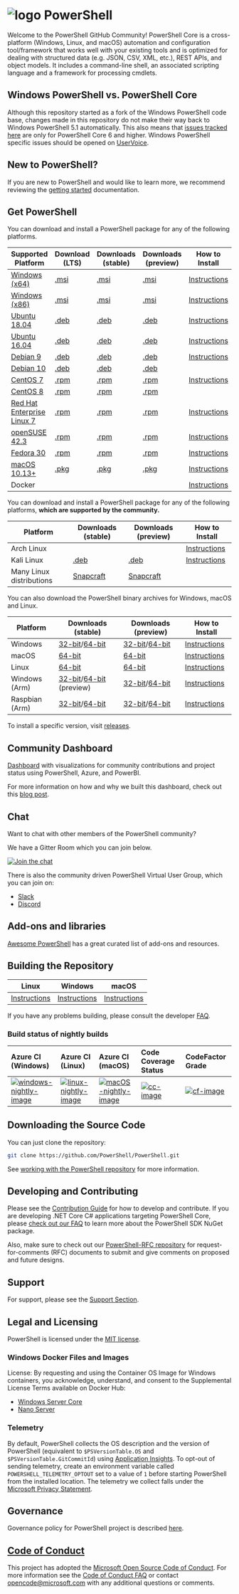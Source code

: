 # ![logo][] PowerShell

Welcome to the PowerShell GitHub Community!
PowerShell Core is a cross-platform (Windows, Linux, and macOS) automation and configuration tool/framework that works well with your existing tools and is optimized
for dealing with structured data (e.g. JSON, CSV, XML, etc.), REST APIs, and object models.
It includes a command-line shell, an associated scripting language and a framework for processing cmdlets.

[logo]: https://raw.githubusercontent.com/PowerShell/PowerShell/master/assets/ps_black_64.svg?sanitize=true

## Windows PowerShell vs. PowerShell Core

Although this repository started as a fork of the Windows PowerShell code base, changes made in this repository do not make their way back to Windows PowerShell 5.1 automatically.
This also means that [issues tracked here][issues] are only for PowerShell Core 6 and higher.
Windows PowerShell specific issues should be opened on [UserVoice][].

[issues]: https://github.com/PowerShell/PowerShell/issues
[UserVoice]: https://windowsserver.uservoice.com/forums/301869-powershell

## New to PowerShell?

If you are new to PowerShell and would like to learn more, we recommend reviewing the [getting started][] documentation.

[getting started]: https://github.com/PowerShell/PowerShell/tree/master/docs/learning-powershell

## Get PowerShell

You can download and install a PowerShell package for any of the following platforms.

| Supported Platform                         | Download (LTS)          | Downloads (stable)      | Downloads (preview)   | How to Install                |
| -------------------------------------------| ------------------------| ------------------------| ----------------------| ------------------------------|
| [Windows (x64)][corefx-win]                | [.msi][rl-windows-64]   | [.msi][rl-windows-64]   | [.msi][pv-windows-64] | [Instructions][in-windows]    |
| [Windows (x86)][corefx-win]                | [.msi][rl-windows-86]   | [.msi][rl-windows-86]   | [.msi][pv-windows-86] | [Instructions][in-windows]    |
| [Ubuntu 18.04][corefx-linux]               | [.deb][lts-ubuntu18]    | [.deb][rl-ubuntu18]     | [.deb][pv-ubuntu18]   | [Instructions][in-ubuntu18]   |
| [Ubuntu 16.04][corefx-linux]               | [.deb][lts-ubuntu16]    | [.deb][rl-ubuntu16]     | [.deb][pv-ubuntu16]   | [Instructions][in-ubuntu16]   |
| [Debian 9][corefx-linux]                   | [.deb][lts-debian9]     | [.deb][rl-debian9]      | [.deb][pv-debian9]    | [Instructions][in-deb9]       |
| [Debian 10][corefx-linux]                  | [.deb][lts-debian10]    | [.deb][rl-debian10]     | [.deb][pv-debian10]   |                               |
| [CentOS 7][corefx-linux]                   | [.rpm][lts-centos]      | [.rpm][rl-centos]       | [.rpm][pv-centos]     | [Instructions][in-centos]     |
| [CentOS 8][corefx-linux]                   | [.rpm][lts-centos8]     | [.rpm][rl-centos8]      | [.rpm][pv-centos8]    |                               |
| [Red Hat Enterprise Linux 7][corefx-linux] | [.rpm][lts-centos]      | [.rpm][rl-centos]       | [.rpm][pv-centos]     | [Instructions][in-rhel7]      |
| [openSUSE 42.3][corefx-linux]              | [.rpm][lts-centos]      | [.rpm][rl-centos]       | [.rpm][pv-centos]     | [Instructions][in-opensuse]   |
| [Fedora 30][corefx-linux]                  | [.rpm][lts-centos]      | [.rpm][rl-centos]       | [.rpm][pv-centos]     | [Instructions][in-fedora]     |
| [macOS 10.13+][corefx-macos]               | [.pkg][lts-macos]       | [.pkg][rl-macos]        | [.pkg][pv-macos]      | [Instructions][in-macos]      |
| Docker                                     |                         |                         |                       | [Instructions][in-docker]     |

You can download and install a PowerShell package for any of the following platforms, **which are supported by the community.**

| Platform                 | Downloads (stable)      | Downloads (preview)           | How to Install                |
| -------------------------| ------------------------| ----------------------------- | ------------------------------|
| Arch Linux               |                         |                               | [Instructions][in-archlinux]  |
| Kali Linux               | [.deb][rl-ubuntu16]     | [.deb][pv-ubuntu16]           | [Instructions][in-kali]       |
| Many Linux distributions | [Snapcraft][rl-snap]    | [Snapcraft][pv-snap]          |                               |

You can also download the PowerShell binary archives for Windows, macOS and Linux.

| Platform       | Downloads (stable)                                  | Downloads (preview)                             | How to Install                                 |
| ---------------| --------------------------------------------------- | ------------------------------------------------| -----------------------------------------------|
| Windows        | [32-bit][rl-winx86-zip]/[64-bit][rl-winx64-zip]     | [32-bit][pv-winx86-zip]/[64-bit][pv-winx64-zip] | [Instructions][in-windows-zip]                 |
| macOS          | [64-bit][rl-macos-tar]                              | [64-bit][pv-macos-tar]                          | [Instructions][in-tar-macos]                   |
| Linux          | [64-bit][rl-linux-tar]                              | [64-bit][pv-linux-tar]                          | [Instructions][in-tar-linux]                   |
| Windows (Arm)  | [32-bit][rl-winarm]/[64-bit][rl-winarm64] (preview) | [32-bit][pv-winarm]/[64-bit][pv-winarm64]       | [Instructions][in-arm]                         |
| Raspbian (Arm) | [32-bit][rl-arm32]/[64-bit][rl-arm64]               | [32-bit][pv-arm32]/[64-bit][pv-arm64]           | [Instructions][in-raspbian]                    |

[lts-ubuntu18]: https://github.com/PowerShell/PowerShell/releases/download/v7.0.1/powershell-lts_7.0.1-1.ubuntu.18.04_amd64.deb
[lts-ubuntu16]: https://github.com/PowerShell/PowerShell/releases/download/v7.0.1/powershell-lts_7.0.1-1.ubuntu.16.04_amd64.deb
[lts-debian9]: https://github.com/PowerShell/PowerShell/releases/download/v7.0.1/powershell-lts_7.0.1-1.debian.9_amd64.deb
[lts-debian10]: https://github.com/PowerShell/PowerShell/releases/download/v7.0.1/powershell-lts_7.0.1-1.debian.10_amd64.deb
[lts-centos]: https://github.com/PowerShell/PowerShell/releases/download/v7.0.1/powershell-lts-7.0.1-1.rhel.7.x86_64.rpm
[lts-centos8]: https://github.com/PowerShell/PowerShell/releases/download/v7.0.1/powershell-lts-7.0.1-1.centos.8.x86_64.rpm
[lts-macos]: https://github.com/PowerShell/PowerShell/releases/download/v7.0.1/powershell-lts-7.0.1-osx-x64.pkg

[rl-windows-64]: https://github.com/PowerShell/PowerShell/releases/download/v7.0.1/PowerShell-7.0.1-win-x64.msi
[rl-windows-86]: https://github.com/PowerShell/PowerShell/releases/download/v7.0.1/PowerShell-7.0.1-win-x86.msi
[rl-ubuntu18]: https://github.com/PowerShell/PowerShell/releases/download/v7.0.1/powershell_7.0.1-1.ubuntu.18.04_amd64.deb
[rl-ubuntu16]: https://github.com/PowerShell/PowerShell/releases/download/v7.0.1/powershell_7.0.1-1.ubuntu.16.04_amd64.deb
[rl-debian9]: https://github.com/PowerShell/PowerShell/releases/download/v7.0.1/powershell_7.0.1-1.debian.9_amd64.deb
[rl-debian10]: https://github.com/PowerShell/PowerShell/releases/download/v7.0.1/powershell_7.0.1-1.debian.10_amd64.deb
[rl-centos]: https://github.com/PowerShell/PowerShell/releases/download/v7.0.1/powershell-7.0.1-1.rhel.7.x86_64.rpm
[rl-centos8]: https://github.com/PowerShell/PowerShell/releases/download/v7.0.1/powershell-7.0.1-1.centos.8.x86_64.rpm
[rl-macos]: https://github.com/PowerShell/PowerShell/releases/download/v7.0.1/powershell-7.0.1-osx-x64.pkg
[rl-winarm]: https://github.com/PowerShell/PowerShell/releases/download/v7.0.1/PowerShell-7.0.1-win-arm32.zip
[rl-winarm64]: https://github.com/PowerShell/PowerShell/releases/download/v7.0.1/PowerShell-7.0.1-win-arm64.zip
[rl-winx86-zip]: https://github.com/PowerShell/PowerShell/releases/download/v7.0.1/PowerShell-7.0.1-win-x86.zip
[rl-winx64-zip]: https://github.com/PowerShell/PowerShell/releases/download/v7.0.1/PowerShell-7.0.1-win-x64.zip
[rl-macos-tar]: https://github.com/PowerShell/PowerShell/releases/download/v7.0.1/powershell-7.0.1-osx-x64.tar.gz
[rl-linux-tar]: https://github.com/PowerShell/PowerShell/releases/download/v7.0.1/powershell-7.0.1-linux-x64.tar.gz
[rl-arm32]: https://github.com/PowerShell/PowerShell/releases/download/v7.0.1/powershell-7.0.1-linux-arm32.tar.gz
[rl-arm64]: https://github.com/PowerShell/PowerShell/releases/download/v7.0.1/powershell-7.0.1-linux-arm64.tar.gz
[rl-snap]: https://snapcraft.io/powershell

[pv-windows-64]: https://github.com/PowerShell/PowerShell/releases/download/v7.1.0-preview.3/PowerShell-7.1.0-preview.3-win-x64.msi
[pv-windows-86]: https://github.com/PowerShell/PowerShell/releases/download/v7.1.0-preview.3/PowerShell-7.1.0-preview.3-win-x86.msi
[pv-ubuntu18]: https://github.com/PowerShell/PowerShell/releases/download/v7.1.0-preview.3/powershell-preview_7.1.0-preview.3-1.ubuntu.18.04_amd64.deb
[pv-ubuntu16]: https://github.com/PowerShell/PowerShell/releases/download/v7.1.0-preview.3/powershell-preview_7.1.0-preview.3-1.ubuntu.16.04_amd64.deb
[pv-debian9]: https://github.com/PowerShell/PowerShell/releases/download/v7.1.0-preview.3/powershell-preview_7.1.0-preview.3-1.debian.9_amd64.deb
[pv-debian10]: https://github.com/PowerShell/PowerShell/releases/download/v7.1.0-preview.3/powershell-preview_7.1.0-preview.3-1.debian.10_amd64.deb
[pv-centos]: https://github.com/PowerShell/PowerShell/releases/download/v7.1.0-preview.3/powershell-preview-7.1.0_preview.3-1.rhel.7.x86_64.rpm
[pv-centos8]: https://github.com/PowerShell/PowerShell/releases/download/v7.1.0-preview.3/powershell-preview-7.1.0_preview.3-1.centos.8.x86_64.rpm
[pv-macos]: https://github.com/PowerShell/PowerShell/releases/download/v7.1.0-preview.3/powershell-7.1.0-preview.3-osx-x64.pkg
[pv-winarm]: https://github.com/PowerShell/PowerShell/releases/download/v7.1.0-preview.3/PowerShell-7.1.0-preview.3-win-arm32.zip
[pv-winarm64]: https://github.com/PowerShell/PowerShell/releases/download/v7.1.0-preview.3/PowerShell-7.1.0-preview.3-win-arm64.zip
[pv-winx86-zip]: https://github.com/PowerShell/PowerShell/releases/download/v7.1.0-preview.3/PowerShell-7.1.0-preview.3-win-x86.zip
[pv-winx64-zip]: https://github.com/PowerShell/PowerShell/releases/download/v7.1.0-preview.3/PowerShell-7.1.0-preview.3-win-x64.zip
[pv-macos-tar]: https://github.com/PowerShell/PowerShell/releases/download/v7.1.0-preview.3/powershell-7.1.0-preview.3-osx-x64.tar.gz
[pv-linux-tar]: https://github.com/PowerShell/PowerShell/releases/download/v7.1.0-preview.3/powershell-7.1.0-preview.3-linux-x64.tar.gz
[pv-arm32]: https://github.com/PowerShell/PowerShell/releases/download/v7.1.0-preview.3/powershell-7.1.0-preview.3-linux-arm32.tar.gz
[pv-arm64]: https://github.com/PowerShell/PowerShell/releases/download/v7.1.0-preview.3/powershell-7.1.0-preview.3-linux-arm64.tar.gz
[pv-snap]: https://snapcraft.io/powershell-preview

[in-windows]: https://docs.microsoft.com/powershell/scripting/install/installing-powershell-core-on-windows
[in-ubuntu16]: https://docs.microsoft.com/powershell/scripting/install/installing-powershell-core-on-linux#ubuntu-1604
[in-ubuntu18]: https://docs.microsoft.com/powershell/scripting/install/installing-powershell-core-on-linux#ubuntu-1804
[in-deb9]: https://docs.microsoft.com/powershell/scripting/install/installing-powershell-core-on-linux#debian-9
[in-centos]: https://docs.microsoft.com/powershell/scripting/install/installing-powershell-core-on-linux#centos-7
[in-rhel7]: https://docs.microsoft.com/powershell/scripting/install/installing-powershell-core-on-linux#red-hat-enterprise-linux-rhel-7
[in-opensuse]: https://docs.microsoft.com/powershell/scripting/install/installing-powershell-core-on-linux#opensuse
[in-fedora]: https://docs.microsoft.com/powershell/scripting/install/installing-powershell-core-on-linux#fedora
[in-archlinux]: https://docs.microsoft.com/powershell/scripting/install/installing-powershell-core-on-linux#arch-linux
[in-macos]: https://docs.microsoft.com/powershell/scripting/install/installing-powershell-core-on-macos
[in-docker]: https://github.com/PowerShell/PowerShell-Docker
[in-kali]: https://docs.microsoft.com/powershell/scripting/install/installing-powershell-core-on-linux#kali
[in-windows-zip]: https://docs.microsoft.com/powershell/scripting/install/installing-powershell-core-on-windows#zip
[in-tar-linux]: https://docs.microsoft.com/powershell/scripting/install/installing-powershell-core-on-linux#binary-archives
[in-tar-macos]: https://docs.microsoft.com/powershell/scripting/install/installing-powershell-core-on-macos#binary-archives
[in-raspbian]: https://docs.microsoft.com/powershell/scripting/install/installing-powershell-core-on-linux#raspbian
[in-arm]: https://docs.microsoft.com/powershell/scripting/install/powershell-core-on-arm
[corefx-win]:https://github.com/dotnet/core/blob/master/release-notes/3.0/3.0-supported-os.md#windows
[corefx-linux]:https://github.com/dotnet/core/blob/master/release-notes/3.0/3.0-supported-os.md#linux
[corefx-macos]:https://github.com/dotnet/core/blob/master/release-notes/3.0/3.0-supported-os.md#macos

To install a specific version, visit [releases](https://github.com/PowerShell/PowerShell/releases).

## Community Dashboard

[Dashboard](https://aka.ms/psgithubbi) with visualizations for community contributions and project status using PowerShell, Azure, and PowerBI.

For more information on how and why we built this dashboard, check out this [blog post](https://devblogs.microsoft.com/powershell/powershell-open-source-community-dashboard/).

## Chat

Want to chat with other members of the PowerShell community?

We have a Gitter Room which you can join below.

[![Join the chat](https://img.shields.io/static/v1.svg?label=chat&message=on%20gitter&color=informational&logo=gitter)](https://gitter.im/PowerShell/PowerShell?utm_source=badge&utm_medium=badge&utm_campaign=pr-badge&utm_content=badge)

There is also the community driven PowerShell Virtual User Group, which you can join on:
* [Slack](https://aka.ms/psslack)
* [Discord](https://aka.ms/psdiscord)

## Add-ons and libraries

[Awesome PowerShell](https://github.com/janikvonrotz/awesome-powershell) has a great curated list of add-ons and resources.

## Building the Repository

| Linux                    | Windows                    | macOS                   |
|--------------------------|----------------------------|------------------------|
| [Instructions][bd-linux] | [Instructions][bd-windows] | [Instructions][bd-macOS] |

If you have any problems building, please consult the developer [FAQ][].

### Build status of nightly builds

| Azure CI (Windows)                       | Azure CI (Linux)                               | Azure CI (macOS)                               | Code Coverage Status     | CodeFactor Grade         |
|:-----------------------------------------|:-----------------------------------------------|:-----------------------------------------------|:-------------------------|:-------------------------|
| [![windows-nightly-image][]][windows-nightly-site] | [![linux-nightly-image][]][linux-nightly-site] | [![macOS-nightly-image][]][macos-nightly-site] | [![cc-image][]][cc-site] | [![cf-image][]][cf-site] |

[bd-linux]: https://github.com/PowerShell/PowerShell/tree/master/docs/building/linux.md
[bd-windows]: https://github.com/PowerShell/PowerShell/tree/master/docs/building/windows-core.md
[bd-macOS]: https://github.com/PowerShell/PowerShell/tree/master/docs/building/macos.md

[FAQ]: https://github.com/PowerShell/PowerShell/tree/master/docs/FAQ.md

[windows-nightly-site]: https://powershell.visualstudio.com/PowerShell/_build/latest?definitionId=32
[linux-nightly-site]: https://powershell.visualstudio.com/PowerShell/_build?definitionId=23
[macos-nightly-site]: https://powershell.visualstudio.com/PowerShell/_build?definitionId=24
[windows-nightly-image]: https://powershell.visualstudio.com/PowerShell/_apis/build/status/PowerShell-CI-Windows-daily
[linux-nightly-image]: https://powershell.visualstudio.com/PowerShell/_apis/build/status/PowerShell-CI-linux-daily?branchName=master
[macOS-nightly-image]: https://powershell.visualstudio.com/PowerShell/_apis/build/status/PowerShell-CI-macos-daily?branchName=master
[cc-site]: https://codecov.io/gh/PowerShell/PowerShell
[cc-image]: https://codecov.io/gh/PowerShell/PowerShell/branch/master/graph/badge.svg
[cf-site]: https://www.codefactor.io/repository/github/powershell/powershell
[cf-image]: https://www.codefactor.io/repository/github/powershell/powershell/badge

## Downloading the Source Code

You can just clone the repository:

```sh
git clone https://github.com/PowerShell/PowerShell.git
```

See [working with the PowerShell repository](https://github.com/PowerShell/PowerShell/tree/master/docs/git) for more information.

## Developing and Contributing

Please see the [Contribution Guide][] for how to develop and contribute.
If you are developing .NET Core C# applications targeting PowerShell Core, please [check out our FAQ][] to learn more about the PowerShell SDK NuGet package.

Also, make sure to check out our [PowerShell-RFC repository](https://github.com/powershell/powershell-rfc) for request-for-comments (RFC) documents to submit and give comments on proposed and future designs.

[Contribution Guide]: https://github.com/PowerShell/PowerShell/blob/master/.github/CONTRIBUTING.md
[check out our FAQ]: https://github.com/PowerShell/PowerShell/tree/master/docs/FAQ.md#where-do-i-get-the-powershell-core-sdk-package

## Support

For support, please see the [Support Section][].

[Support Section]: https://github.com/PowerShell/PowerShell/tree/master/.github/SUPPORT.md

## Legal and Licensing

PowerShell is licensed under the [MIT license][].

[MIT license]: https://github.com/PowerShell/PowerShell/tree/master/LICENSE.txt

### Windows Docker Files and Images

License: By requesting and using the Container OS Image for Windows containers, you acknowledge, understand, and consent to the Supplemental License Terms available on Docker Hub:

- [Windows Server Core](https://hub.docker.com/r/microsoft/windowsservercore/)
- [Nano Server](https://hub.docker.com/r/microsoft/nanoserver/)

### Telemetry

By default, PowerShell collects the OS description and the version of PowerShell (equivalent to `$PSVersionTable.OS` and `$PSVersionTable.GitCommitId`) using [Application Insights](https://azure.microsoft.com/services/application-insights/).
To opt-out of sending telemetry, create an environment variable called `POWERSHELL_TELEMETRY_OPTOUT` set to a value of `1` before starting PowerShell from the installed location.
The telemetry we collect falls under the [Microsoft Privacy Statement](https://privacy.microsoft.com/privacystatement/).

## Governance

Governance policy for PowerShell project is described [here][].

[here]: https://github.com/PowerShell/PowerShell/blob/master/docs/community/governance.md

## [Code of Conduct][conduct-md]

This project has adopted the [Microsoft Open Source Code of Conduct][conduct-code].
For more information see the [Code of Conduct FAQ][conduct-FAQ] or contact [opencode@microsoft.com][conduct-email] with any additional questions or comments.

[conduct-code]: https://opensource.microsoft.com/codeofconduct/
[conduct-FAQ]: https://opensource.microsoft.com/codeofconduct/faq/
[conduct-email]: mailto:opencode@microsoft.com
[conduct-md]: https://github.com/PowerShell/PowerShell/tree/master/CODE_OF_CONDUCT.md
